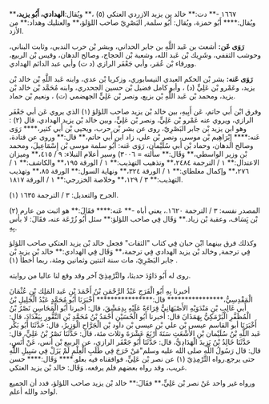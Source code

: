 ١٦٦٧ -** دت:** خالد بن يزيد الازردي العتكي (٥) ،** ويُقال:**الهدادي، أَبُو يزيد،**** ويُقال:**** أَبُو حمزة، ويُقال: أَبُو سلمة, البَصْرِيّ صاحب اللؤلؤ،** والعتليك وهداد:** من الأزد.

**رَوَى عَن:** أشعث بن عَبد اللَّهِ بن جابر الحداني، وبشر بْن حرب الندبي، وثابت البناني، وحوشب الثقفي، وشَرِيك بْن عَبد الله، وشعبة بْن الحجاج، وصالح الدهان، وقيس بْن الربيع، وورقاء بْن عُمَر، وأبي جَعْفَر الرازي (د ت) وأبي عبد الدائم الهدادي.

**رَوَى عَنه:** بشر بْن الحكم العبدي النيسابوري، وزكريا بْن عدي، وابنه عَبد اللَّهِ بْن خالد بْن يزيد، وعَمْرو بْن عَلِيٍّ (د) ، وأبو كامل فضيل بْن حسين الجحدري، وابنه مُحَمَّد بْن خالد بْن يزيد، ومحمد بْن عَبد اللَّهِ بْن بزيع، ونصر بْن عَلِيٍّ الجهضمي (ت) ، ونعيم بْن حماد.

وفرق ابْن أَبي حاتم، عَن أَبِيهِ، بين خالد بْن يزيد صاحب اللؤلؤ (١) الذي يروي عَن أبي جَعْفَر الرازي، ويروي عنه عَمْرو بْن عَلِيٍّ، ونصر بْن عَلِيٍّ، وبين خالد بْن يزيد الهدادي، قال (٢) : وهو ابن يزيد بْن جابر البَصْرِيّ، روى عن بشر بْن حرب، ويحيى بْن أَبي كثير،**** رَوَى عَنه:**** إِبْرَاهِيم بْن موسى، ونصر بْن علي، زاد ابن أَبي حاتم،** قال:** وروى عن قتادة، وصالح الدهان، وحماد بْن أَبي سُلَيْمان، رَوَى عَنه: أَبُو سلمة موسى بْن إِسْمَاعِيلَ، ومحمد بْن وزير الواسطي،** وَقَال:** سألته = ٣٠٠٦) وسير أعلام النبلاء: ٩ / ٤١٥،** وميزان الاعتدال:** ١ / الترجمة ٢٤٨٤،** وتذهيب التهذيب:** ١ / الورقة ١٩٥،** والكاشف:** ١ / ٢٧٦،** وإكمال مغلطاي:** ١ / الورقة ٣٢٤،** ونهاية السول:** الورقة ٨٥،** وتهذيب التهذيب:** ٣ / ١٢٩،** وخلاصة الخزرجي:** ١ / الورقة ١٨١٧.

(١) الجرح والتعديل: ٣ / الترجمة ١٦٣٥.

(٢) المصدر نفسه: ٣ / الترجمة ١٦٢٠.، يعني أباه -** عَنه:**** فقَالَ:** هو اثبت من عارم بْن يَِسَاف، وعقبة بْن زياد.** وَقَال فِي صاحب اللؤلؤ:** سئل أَبُو زُرْعَة عنه، فقَالَ: لا بأس بِهِ.

وكذلك فرق بينهما ابْن حبان فِي كتاب "الثقات" فجعل خالد بْن يزيد العتكي صاحب اللؤلؤ فِي ترجمة, وخالد بْن يزيد الهدادي فِي ترجمة،** وَقَال فِي الهدادي:** خالد بْن يزيد بْن جابر البَصْرِيّ، مات سنة اثنتين وثمانين ومئة، ربما أخطأ (١) .

روى له أَبُو دَاوُدَ حديثا، والتِّرْمِذِيّ آخر وقد وقع لنا عاليا من روايته.

أخبرنا بِهِ أَبُو الْفَرَجِ عَبْدُ الرَّحْمَنِ بْنُ أَحْمَدَ بْنِ عَبد المَلِك بْنِ عُثْمَانَ الْمَقْدِسِيُّ،**************** قال:**************** أَخْبَرَنَا أَبُو مُحَمَّدٍ عَبْدُ الْجَلِيلِ بْنُ أَبي غَالِبِ بْنِ مَنْدَوَيْهِ الأَصْبَهَانِيُّ قِرَاءَةً عَلَيْهِ بِدِمَشْقَ، قال: أخبرنا أَبُو الْمَحَاسِنِ نَصْرُ بْنُ الْمُظَفَّرِ الْبَرْمَكِيُّ بِهَمَذَانَ قال: أخبرنا أَبُو الْحُسَيْنِ أَحْمَدُ بْنُ مُحَمَّدِ بْنِ النَّقُّورِ بِبَغْدَادَ، قال: أَخْبَرَنَا أبو القاسم عيسى بْن علي بْن عيسى بْن داود بْن الْجَرَّاحِ الْوَزِيرُ، قال: حَدَّثَنَا أَبُو بَكْر عَبد اللَّهِ بْنُ سُلَيْمان بْنِ الأَشْعَثِ سَنَةَ أَرْبَعَ عَشْرَةَ وثلاث مئة، قال: حَدَّثَنَا نَصْرُ بْنُ عَلِيٍّ، قال: حَدَّثَنَا خَالِدُ بْنُ يَزِيدَ الْهَدَادِيُّ، قال: حَدَّثَنَا أَبُو جَعْفَر الرازي، عن الربيع بْن أنس، عَنْ أَنَسٍ، قال: قال رَسُولُ اللَّهِ صلى الله عليه وسلم"مَنْ خَرَجَ فِي طَلَبِ الْعِلْمِ لَمْ يَزَلْ فِي سَبِيلِ اللَّهِ حتى يرجع.رواه التِّرْمِذِيّ (١) عن نصر بْن عَلِيٍّ، فوافقناه فيه بعلو.**** وَقَال:**** حسن غريب، وقد رواه بعضهم فلم يرفعه، وَقَال: خالد بْن يزيد العتكي.

ورواه غير واحد عَنْ نصر بْن عَلِيٍّ،** فقَالَ:** خالد بْن يزيد صاحب اللؤلؤ، فدد أن الجميع لواحد والله أعلم.